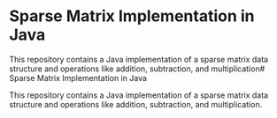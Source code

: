 # Sparse Matrix Implementation in Java

This repository contains a Java implementation of a sparse matrix data structure and operations like addition, subtraction, and multiplication# Sparse Matrix Implementation in Java

This repository contains a Java implementation of a sparse matrix data structure and operations like addition, subtraction, and multiplication.
